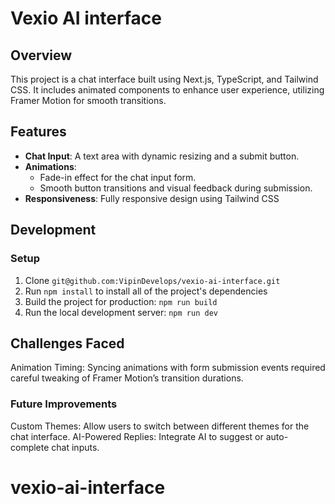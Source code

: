 # Vexio AI interface

## Overview

This project is a chat interface built using Next.js, TypeScript, and Tailwind CSS. It includes animated components to enhance user experience, utilizing Framer Motion for smooth transitions.

## Features

- **Chat Input**: A text area with dynamic resizing and a submit button.
- **Animations**:
  - Fade-in effect for the chat input form.
  - Smooth button transitions and visual feedback during submission.
- **Responsiveness**: Fully responsive design using Tailwind CSS

## Development

### Setup

1. Clone `git@github.com:VipinDevelops/vexio-ai-interface.git`
2. Run `npm install` to install all of the project's dependencies
3. Build the project for production: `npm run build`
4. Run the local development server: `npm run dev`

## Challenges Faced

Animation Timing: Syncing animations with form submission events required careful tweaking of Framer Motion’s transition durations.

### Future Improvements

Custom Themes: Allow users to switch between different themes for the chat interface.
AI-Powered Replies: Integrate AI to suggest or auto-complete chat inputs.
# vexio-ai-interface
